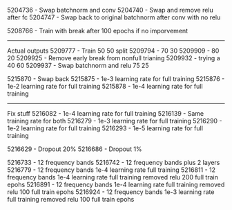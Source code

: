 5204736 - Swap batchnorm and conv
5204740 - Swap and remove relu after fc
5204747 - Swap back to original batchnorm after conv with no relu

5208766 - Train with break after 100 epochs if no imporvement

--- 
Actual outputs
5209777 - Train 50 50 split
5209794 - 70 30
5209909 - 80 20
5209925 - Remove early break from nonfull trianing
5209932 - trying a 40 60
5209937 - Swap batchnorm and relu  75 25

5215870 - Swap back
5215875 - 1e-3 learning rate for full training
5215876 - 1e-2 learning rate for full training
5215878 - 1e-4 learning rate for full training

--- 
Fix stuff
5216082 - 1e-4 learning rate for full training
5216139 - Same training rate for both
5216279 - 1e-3 learning rate for full training
5216290 - 1e-2 learning rate for full training
5216293 - 1e-5 learning rate for full training

5216629 - Dropout 20%
5216686 - Dropout 1%

5216733 - 12 frequency bands
5216742 - 12 frequency bands plus 2 layers
5216779 - 12 frequency bands 1e-4 learning rate full training
5216811 - 12 frequency bands 1e-4 learning rate full training removed relu 200 full train epohs
5216891 - 12 frequency bands 1e-4 learning rate full training removed relu 100 full train epohs
5216924 - 12 frequency bands 1e-3 learning rate full training removed relu 100 full train epohs



